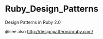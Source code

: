 Ruby_Design_Patterns
====================

Design Patterns in Ruby 2.0

@see also http://designpatternsinruby.com/
